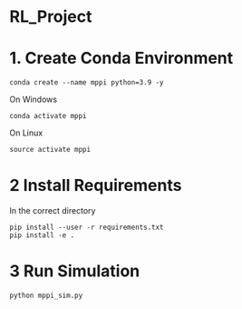 # RL_Project


# 1. Create Conda Environment

    conda create --name mppi python=3.9 -y
  
On Windows

    conda activate mppi

On Linux 

    source activate mppi

# 2 Install Requirements 

In the correct directory

    pip install --user -r requirements.txt
    pip install -e .
# 3 Run Simulation

    python mppi_sim.py
